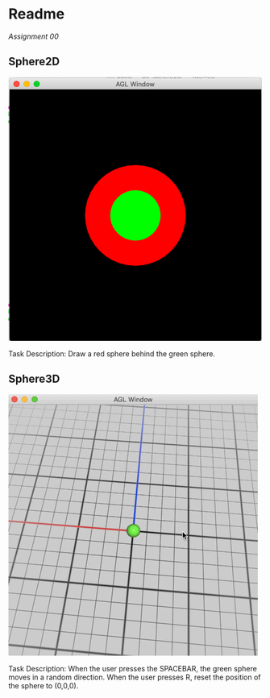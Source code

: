 # Readme

*Assignment 00*

## Sphere2D

<img src='https://github.com/foqiashahid112/animation-toolkit/blob/main/assignments/a0-start/Assignment_00.png' title='Sphere2D' width='' alt='Sphhere2D' />

Task Description:
Draw a red sphere behind the green sphere.

## Sphere3D

<img src='https://github.com/foqiashahid112/animation-toolkit/blob/main/assignments/a0-start/Assignment_00.gif' title='Sphere3D' width='' alt='Sphere3D' />

Task Description:
When the user presses the SPACEBAR, the green sphere moves in a random direction. When the user presses R, reset the position of the sphere to (0,0,0).
